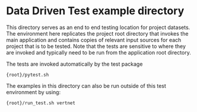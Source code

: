 # Data Driven Test example directory

This directory serves as an end to end testing location for project datasets.
The environment here replicates the project root directory that invokes the 
main application and contains copies of relevant input sources for each project
that is to be tested.
Note that the tests are sensitive to where they are invoked and typically need to be 
run from the application root directory.  

The tests are invoked automatically by the test package
```
{root}/pytest.sh
```

The examples in this directory can also be run outside of this test environment by using:
```
{root}/run_test.sh vertnet
```
